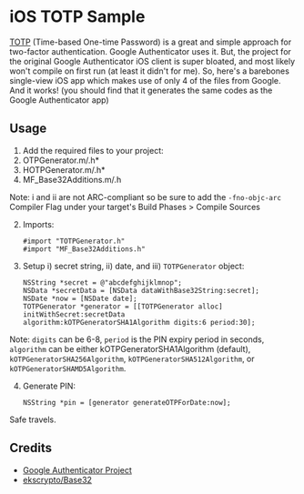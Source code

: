 # iOS TOTP Sample

[TOTP](http://tools.ietf.org/html/draft-mraihi-totp-timebased) (Time-based 
One-time Password) is a great and simple approach for two-factor authentication. 
Google Authenticator uses it. But, the project for the original Google Authenticator
iOS client is super bloated, and most likely won't compile on first run (at least
it didn't for me). So, here's a barebones single-view iOS app which makes use of
only 4 of the files from Google. And it works! (you should find that it generates
the same codes as the Google Authenticator app)

## Usage

1. Add the required files to your project:
  1. OTPGenerator.m/.h*
  2. HOTPGenerator.m/.h*
  3. MF_Base32Additions.m/.h

Note: i and ii are not ARC-compliant so be sure to add the `-fno-objc-arc` Compiler Flag under your target's Build Phases > Compile Sources

2. Imports:

    ```
    #import "TOTPGenerator.h"
    #import "MF_Base32Additions.h"
    ```

3. Setup i) secret string, ii) date, and iii) `TOTPGenerator` object:

    ```
    NSString *secret = @"abcdefghijklmnop";
    NSData *secretData = [NSData dataWithBase32String:secret];
    NSDate *now = [NSDate date];
    TOTPGenerator *generator = [[TOTPGenerator alloc] initWithSecret:secretData 
    algorithm:kOTPGeneratorSHA1Algorithm digits:6 period:30];
    ```
Note: `digits` can be 6-8, `period` is the PIN expiry period in seconds, `algorithm` can be either kOTPGeneratorSHA1Algorithm (default), `kOTPGeneratorSHA256Algorithm`, `kOTPGeneratorSHA512Algorithm`, or `kOTPGeneratorSHAMD5Algorithm`.

4. Generate PIN:

    ```
    NSString *pin = [generator generateOTPForDate:now];
    ```

Safe travels.

## Credits

* [Google Authenticator Project](https://code.google.com/p/google-authenticator/)
* [ekscrypto/Base32](https://github.com/ekscrypto/Base32)


